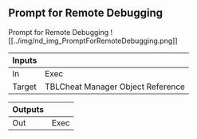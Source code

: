 ## Prompt for Remote Debugging
Prompt for Remote Debugging
![[../img/nd_img_PromptForRemoteDebugging.png]]

|Inputs||
|--|--|
| In | Exec |
| Target | TBLCheat Manager Object Reference |

|Outputs||
|--|--|
| Out | Exec |
